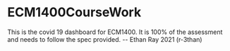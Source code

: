 # ECM1400CourseWork
This is the covid 19 dashboard for ECM1400. It is 100% of the assessment and needs to follow the spec provided.
-- Ethan Ray 2021 (r-3than)

